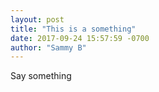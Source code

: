 ```yaml
---
layout: post
title: "This is a something"
date: 2017-09-24 15:57:59 -0700
author: "Sammy B"
---
```

Say something
